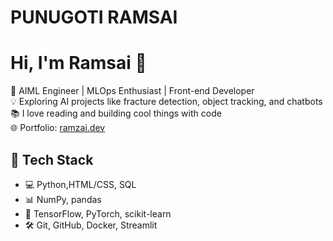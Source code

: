 # PUNUGOTI RAMSAI

# Hi, I'm Ramsai 👋

🚀 AIML Engineer | MLOps Enthusiast | Front-end Developer  
💡 Exploring AI projects like fracture detection, object tracking, and chatbots  
📚 I love reading and building cool things with code  
🌐 Portfolio: [ramzai.dev](https://ramzai.dev)

## 🔧 Tech Stack
- 💻 Python,HTML/CSS, SQL
- 📊 NumPy, pandas
- 🧠 TensorFlow, PyTorch, scikit-learn  
- 🛠️ Git, GitHub, Docker, Streamlit
